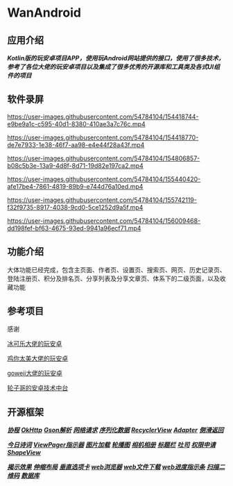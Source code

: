 # WanAndroid

## 应用介绍

***Kotlin版的玩安卓项目APP，使用玩Android网站提供的接口，使用了很多技术，参考了各位大佬的玩安卓项目以及集成了很多优秀的开源库和工具类及各式UI组件的项目***

## 软件录屏

https://user-images.githubusercontent.com/54784104/154418744-e9be9a1c-c595-40d1-8380-410ae3a7c76c.mp4

https://user-images.githubusercontent.com/54784104/154418770-de7e7933-1e38-46f7-aa98-e4e44f28a43f.mp4

https://user-images.githubusercontent.com/54784104/154806857-b08c5b3e-13a9-4d8f-8d71-19d82e197ca2.mp4

https://user-images.githubusercontent.com/54784104/155440420-afe17be4-7861-4819-89b9-e744d76a10ed.mp4

https://user-images.githubusercontent.com/54784104/155742119-f32f9735-8917-4038-9cd0-5ce1252d9a5f.mp4

https://user-images.githubusercontent.com/54784104/156009468-dd198fef-bf63-4675-93ed-9941a96ecf71.mp4

## 功能介绍

大体功能已经完成，包含主页面、作者页、设置页、搜索页、网页、历史记录页、登陆注册页、积分及排名页、分享列表及分享文章页、体系下的二级页面，以及收藏功能

## 参考项目

感谢

[冰可乐大佬的玩安卓](https://github.com/iceCola7/WanAndroid)

[鸡你太美大佬的玩安卓](https://github.com/hegaojian/JetpackMvvm)

[goweii大佬的玩安卓](https://github.com/goweii/WanAndroid)

[轮子哥的安卓技术中台](https://github.com/getActivity/AndroidProject-Kotlin)

## 开源框架

***[协程](https://github.com/Kotlin/kotlinx.coroutines)***
***[OkHttp](https://github.com/square/okhttp)***
***[Gson解析](https://github.com/google/gson)***
***[网络请求](https://github.com/liangjingkanji/Net)***
***[序列化数据](https://github.com/liangjingkanji/Serialize)***
***[RecyclerView](https://github.com/liangjingkanji/BRV)***
***[Adapter](https://github.com/CymChad/BaseRecyclerViewAdapterHelper)***
***[侧滑返回](https://github.com/goweii/SwipeBack)***

***[今日诗词](https://github.com/xenv/jinrishici-sdk-android)***
***[ViewPager指示器](https://github.com/hackware1993/MagicIndicator)***
***[图片加载](https://github.com/bumptech/glide)***
***[轮播图](https://github.com/youth5201314/banner)***
***[相机相册](https://github.com/HuanTanSheng/EasyPhotos)***
***[标题栏](https://github.com/getActivity/TitleBar)***
***[吐司](https://github.com/getActivity/ToastUtils)***
***[权限申请](https://github.com/getActivity/XXPermissions)***
***[ShapeView](https://github.com/getActivity/ShapeView)***

***[揭示效果](https://github.com/goweii/RevealLayout)***
***[伸缩布局](https://github.com/google/flexbox-layout)***
***[垂直选项卡](https://github.com/qstumn/VerticalTabLayout)***
***[web浏览器](https://github.com/Justson/AgentWeb)***
***[web文件下载](https://github.com/Justson/Downloader)***
***[web进度指示条](https://github.com/Justson/CoolIndicator)***
***[扫描二维码](https://github.com/bingoogolapple/BGAQRCode-Android)***
***[数据库](https://github.com/guolindev/LitePal)***